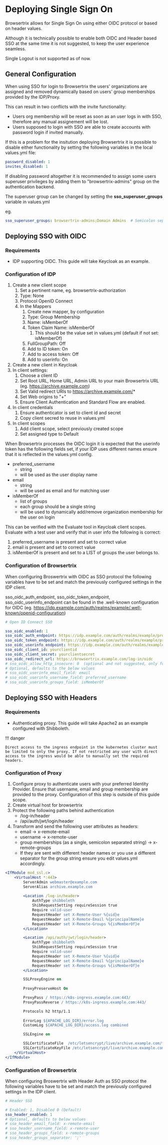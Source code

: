 

# Deploying Single Sign On
Browsertrix allows for Single Sign On using either OIDC protocol or based on header values.

Although it is technically possible to enable both OIDC and Header based SSO at the same time it is not suggested, to keep the user experience seamless.

Single Logout is not supported as of now.

## General Configuration
When using SSO for login to Browsertrix the users' organizations are assigned and removed dynamically based on users' group memberships provided by the IDP/Proxy.

This can result in two conflicts with the invite functionality:
- Users org membership will be reset as soon as an user logs in with SSO, therefore any manual assignement will be lost.
- Users supposed to login with SSO are able to create accounts with password login if invited manually.

If this is a problem for the insitution deploying Browsertrix it is possible to disable either functionality by setting the following variables in the local values.yml file:

```yaml
password_disabled: 1
invites_disabled: 1
```

If disabling password altogether it is recommended to assign some users superuser privileges by adding them to "browsertrix-admins" group on the authentication backend.

The superuser group can be changed by setting the __sso_superuser_groups__ variable in values.yml

eg.
```yaml
sso_superuser_groups: browsertrix-admins;Domain Admins  # Semicolon separated list of groups whose users should be promoted to superadmins
```

## Deploying SSO with OIDC
### Requirements
- IDP supporting OIDC. This guide will take Keycloak as an example.

### Configuration of IDP
1. Create a new client scope
   1. Set a pertinent name, eg. browsertrix-authorization
   2. Type: None
   3. Protocol OpenID Connect
   4. In the Mappers
      1. Create new mapper, by configuration
      2. Type: Group Membership
      3. Name: isMemberOf
      4. Token Claim Name: isMemberOf
         1. This should be the value set in values.yml (default if not set: isMemberOf)
      5. FullGroupPath: Off
      6. Add to ID token: On
      7. Add to access token: Off
      8. Add to userinfo: On
2. Create a new client in Keycloak
3. In client settings:
   1. Choose a client ID
   2. Set Root URL, Home URL, Admin URL to your main Browsertrix URL (eg. https://archive.example.com)
   3. Set Valid redirect URIs to https://archive.example.com/*
   4. Set Web origins to "+"
   5. Ensure Client Authentication and Standard Flow are enabled.
4. In client credentials
   1. Ensure authenticator is set to client id and secret
   2. Copy client secred to reuse in values.yml
5. In client scopes
   1. Add client scope, select previously created scope
   2. Set assigned type to Default
   
When Browsertrix processes the OIDC login it is expected that the userinfo token has the following fields set, if your IDP uses different names ensure that it is reflected in the values.yml config.
- preferred_username
  - string
  - will be used as the user display name
- email
  - string
  - will be used as email and for matching user
- isMemberOf
  - list of groups
  - each group should be a single string
  - will be used to dynamically add/remove organization membership for the user on login

This can be verified with the Evaluate tool in Keycloak client scopes.
Evaluate with a test user and verify that in user info the following is correct:
  1. preferred_username is present and set to correct value
  2. email is present and set to correct value
  3. isMemberOf is present and set to a LIST of groups the user belongs to.

### Configuration of Browsertrix
When configuring Broswertrix with OIDC as SSO protocol the following variables have to be set and match the previously configured settings in the IDP client.

sso_oidc_auth_endpoint, sso_oidc_token_endpoint, sso_oidc_userinfo_endpoint can be found in the .well-known configuration for OIDC (eg. https://idp.example.com/auth/realms/example/.well-known/openid-configuration)

```yaml
# Open ID Connect SSO

sso_oidc_enabled: 1
sso_oidc_auth_endpoint: https://idp.example.com/auth/realms/example/protocol/openid-connect/auth
sso_oidc_token_endpoint: https://idp.example.com/auth/realms/example/protocol/openid-connect/token
sso_oidc_userinfo_endpoint: https://idp.example.com/auth/realms/example/protocol/openid-connect/userinfo
sso_oidc_client_id: yourclientid
sso_oidc_client_secret: yourclientsecret
sso_oidc_redirect_url: https://browsertrix.example.com/log-in/oidc
# sso_oidc_allow_http_insecure: 0  (optional and not suggested, only for testing purposes)
# Optional, defaults to the below values
# sso_oidc_userinfo_email_field: email
# sso_oidc_userinfo_username_field: preferred_username
# sso_oidc_userinfo_groups_field: isMemberOf
```

## Deploying SSO with Headers
### Requirements
- Authenticating proxy. This guide will take Apache2 as an example configured with Shibboleth.

!!! danger

    Direct access to the ingress endpoint in the kubernetes cluster must be limited to only the proxy. If not restricted any user with direct access to the ingress would be able to manually set the required headers.


### Configuration of Proxy
1. Configure proxy to authenticate users with your preferred Identity Provider. Ensure that username, email and group membership are provided to the proxy. Configuration of this step is outside of this guide scope.
2. Create virtual host for browsertrix
3. Protect the following paths behind authentication
    - /log-in/header 
    - /api/auth/jwt/login/header
4. Transform and send the following user attributes as headers:
    - email -> x-remote-email 
    - username -> x-remote-user
    - group memberships (as a single, semicolon separated string) -> x-remote-groups
    - If they are sent with different header names or you use a different separator for the group string ensure you edit values.yml accordingly.
```apache
<IfModule mod_ssl.c>
	<VirtualHost *:443>
		ServerAdmin webmaster@example.com
		ServerAlias archive.example.com
		
		<Location /log-in/header>
			AuthType shibboleth
			ShibRequestSetting requireSession true
			Require valid-user
			RequestHeader set X-Remote-User %{uid}e
			RequestHeader set X-Remote-Email %{principalName}e
			RequestHeader set X-Remote-Groups %{isMemberOf}e
		</Location>

        <Location /api/auth/jwt/login/header>
			AuthType shibboleth
			ShibRequestSetting requireSession true
			Require valid-user
			RequestHeader set X-Remote-User %{uid}e
			RequestHeader set X-Remote-Email %{principalName}e
			RequestHeader set X-Remote-Groups %{isMemberOf}e
		</Location>

		SSLProxyEngine on
		
		ProxyPreserveHost On

        ProxyPass / https://k8s-ingress.example.com:443/
		ProxyPassReverse / https://k8s-ingress.example.com:443/

		Protocols h2 http/1.1
		
		ErrorLog ${APACHE_LOG_DIR}/error.log
		CustomLog ${APACHE_LOG_DIR}/access.log combined

		SSLEngine on

		SSLCertificateFile	/etc/letsencrypt/live/archive.example.com/fullchain.pem
		SSLCertificateKeyFile /etc/letsencrypt/live/archive.example.com/privkey.pem
	</VirtualHost>
</IfModule>

```


### Configuration of Browsertrix
When configuring Broswertrix with Header Auth as SSO protocol the following variables have to be set and match the previously configured settings in the IDP client.

```yaml
# Header SSO

# Enabled: 1, Disabled 0 (Default)
sso_header_enabled: 1
# Optional, defaults to below values
# sso_header_email_field: x-remote-email
# sso_header_username_field: x-remote-user
# sso_header_groups_field: x-remote-groups
# sso_header_groups_separator: ';'
```